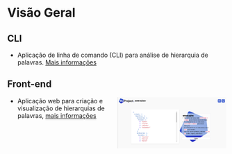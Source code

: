 # Visão Geral
## CLI
- Aplicação de linha de comando (CLI) para análise de hierarquia de palavras. [Mais informações](https://github.com/BrunoSobralDEV/wa-project/tree/main/wacli)

## Front-end
<img align="right"  src="https://github.com/BrunoSobralDEV/wa-project/blob/main/prin-screen-front-end.png" alt="printscreen-mobile-dasboard" width="250px">

- Aplicação web para criação e visualização de hierarquias de palavras, [mais informações](https://github.com/BrunoSobralDEV/wa-project/tree/main/front-end)

